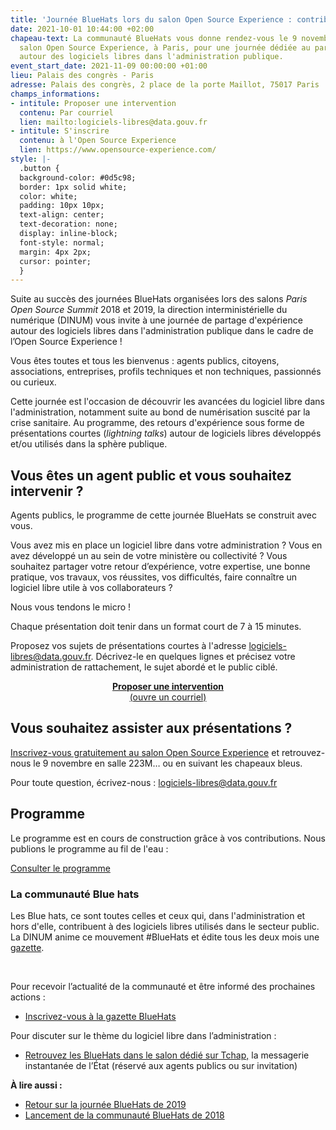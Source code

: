 ```yaml
---
title: 'Journée BlueHats lors du salon Open Source Experience : contribuez !'
date: 2021-10-01 10:44:00 +02:00
chapeau-text: La communauté BlueHats vous donne rendez-vous le 9 novembre 2021 au
  salon Open Source Experience, à Paris, pour une journée dédiée au partage d'expérience
  autour des logiciels libres dans l'administration publique.
event_start_date: 2021-11-09 00:00:00 +01:00
lieu: Palais des congrès - Paris
adresse: Palais des congrès, 2 place de la porte Maillot, 75017 Paris
champs_informations:
- intitule: Proposer une intervention
  contenu: Par courriel
  lien: mailto:logiciels-libres@data.gouv.fr
- intitule: S'inscrire
  contenu: à l'Open Source Experience
  lien: https://www.opensource-experience.com/
style: |-
  .button {
  background-color: #0d5c98;
  border: 1px solid white;
  color: white;
  padding: 10px 10px;
  text-align: center;
  text-decoration: none;
  display: inline-block;
  font-style: normal;
  margin: 4px 2px;
  cursor: pointer;
  }
---
```


Suite au succès des journées BlueHats organisées lors des salons *Paris Open Source Summit* 2018 et 2019, la direction interministérielle du numérique (DINUM) vous invite à une journée de partage d'expérience autour des logiciels libres dans l'administration publique dans le cadre de l’Open Source Experience !

Vous êtes toutes et tous les bienvenus : agents publics, citoyens, associations, entreprises, profils techniques et non techniques, passionnés ou curieux.

Cette journée est l'occasion de découvrir les avancées du logiciel libre dans l'administration, notamment suite au bond de numérisation suscité par la crise sanitaire. Au programme, des retours d'expérience sous forme de présentations courtes (*lightning talks*) autour de logiciels libres développés et/ou utilisés dans la sphère publique.

## Vous êtes un agent public et vous souhaitez intervenir ?

Agents publics, le programme de cette journée BlueHats se construit avec vous.

Vous avez mis en place un logiciel libre dans votre administration ? Vous en avez développé un au sein de votre ministère ou collectivité ? Vous souhaitez partager votre retour d’expérience, votre expertise, une bonne pratique, vos travaux, vos réussites, vos difficultés, faire connaître un logiciel libre utile à vos collaborateurs ?

Nous vous tendons le micro !

Chaque présentation doit tenir dans un format court de 7 à 15 minutes.

Proposez vos sujets de présentations courtes à l'adresse [logiciels-libres@data.gouv.fr](mailto:logiciels-libres@data.gouv.fr). Décrivez-le en quelques lignes et précisez votre administration de rattachement, le sujet abordé et le public ciblé.

<div align="center"  style="margin-bottom: 20px"><a href="mailto:logiciels-libres@data.gouv.fr"><b>Proposer une intervention</b><br>(ouvre un courriel)</a></div>

## Vous souhaitez assister aux présentations ?

[Inscrivez-vous gratuitement au salon Open Source Experience](https://www.opensource-experience.com/ "Inscrivez-vous gratuitement au salon Open Source Experience - Lien externe") et retrouvez-nous le 9 novembre en salle 223M… ou en suivant les chapeaux bleus.

Pour toute question, écrivez-nous : [logiciels-libres@data.gouv.fr](mailto:logiciels-libres@data.gouv.fr)


## Programme
Le programme est en cours de construction grâce à vos contributions. 
Nous publions le programme au fil de l'eau :
<div class="lien-important"><p><a href="https://github.com/blue-hats/journee-bluehats-osx-2021/"  title="Consulter le programme">Consulter le programme</a></p></div>

<div class="noir encadre"><h3>La communauté Blue hats</h3>
<p>Les Blue hats, ce sont toutes celles et ceux qui, dans l'administration et hors d'elle, contribuent à des logiciels libres utilisés dans le secteur public. La DINUM anime ce mouvement #BlueHats et édite tous les deux mois une <a href="https://infolettres.etalab.gouv.fr/subscribe/bluehats@mail.etalab.studio" alt="gazette - Lien externe">gazette</a>.</p>
<br><p>Pour recevoir l’actualité de la communauté et être informé des prochaines actions :
</p><ul><li><a href="https://infolettres.etalab.gouv.fr/subscribe/bluehats@mail.etalab.studio" alt="Inscrivez-vous à la gazette Bluehats ! - Lien externe">Inscrivez-vous à la gazette BlueHats</a></li></ul><p></p>
<p>Pour discuter sur le thème du logiciel libre dans l’administration :
</p><ul><li><a href="https://www.tchap.gouv.fr/#/room/%23BlueHats21LW8XE:agent.dinum.tchap.gouv.fr" alt="Retrouvez les BlueHats dans le salon dédié sur Tchap - Lien externe">Retrouvez les BlueHats dans le salon dédié sur Tchap,</a> la messagerie instantanée de l’État (réservé aux agents publics ou sur invitation)<p></p></li></ul></div>

**À lire aussi :**
* [Retour sur la journée BlueHats de 2019](https://www.numerique.gouv.fr/agenda/journee-bluehats-dinum-paris-open-source-summit-2019/)
* [Lancement de la communauté BlueHats de 2018](https://www.numerique.gouv.fr/actualites/la-communaute-blue-hats-hackers-dinteret-general-est-lancee-rejoignez-nous/)